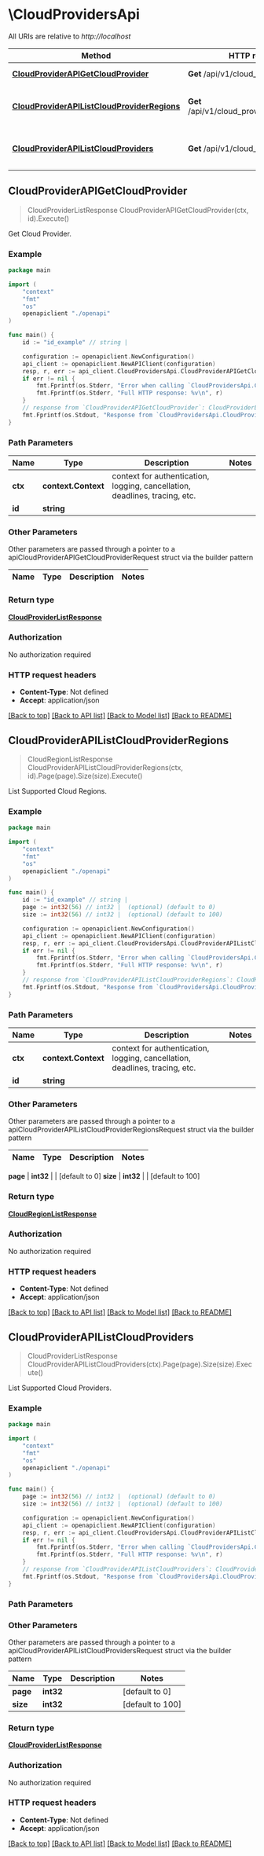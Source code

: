 # \CloudProvidersApi

All URIs are relative to *http://localhost*

Method | HTTP request | Description
------------- | ------------- | -------------
[**CloudProviderAPIGetCloudProvider**](CloudProvidersApi.md#CloudProviderAPIGetCloudProvider) | **Get** /api/v1/cloud_providers/{id} | Get Cloud Provider.
[**CloudProviderAPIListCloudProviderRegions**](CloudProvidersApi.md#CloudProviderAPIListCloudProviderRegions) | **Get** /api/v1/cloud_providers/{id}/regions | List Supported Cloud Regions.
[**CloudProviderAPIListCloudProviders**](CloudProvidersApi.md#CloudProviderAPIListCloudProviders) | **Get** /api/v1/cloud_providers | List Supported Cloud Providers.



## CloudProviderAPIGetCloudProvider

> CloudProviderListResponse CloudProviderAPIGetCloudProvider(ctx, id).Execute()

Get Cloud Provider.



### Example

```go
package main

import (
    "context"
    "fmt"
    "os"
    openapiclient "./openapi"
)

func main() {
    id := "id_example" // string | 

    configuration := openapiclient.NewConfiguration()
    api_client := openapiclient.NewAPIClient(configuration)
    resp, r, err := api_client.CloudProvidersApi.CloudProviderAPIGetCloudProvider(context.Background(), id).Execute()
    if err != nil {
        fmt.Fprintf(os.Stderr, "Error when calling `CloudProvidersApi.CloudProviderAPIGetCloudProvider``: %v\n", err)
        fmt.Fprintf(os.Stderr, "Full HTTP response: %v\n", r)
    }
    // response from `CloudProviderAPIGetCloudProvider`: CloudProviderListResponse
    fmt.Fprintf(os.Stdout, "Response from `CloudProvidersApi.CloudProviderAPIGetCloudProvider`: %v\n", resp)
}
```

### Path Parameters


Name | Type | Description  | Notes
------------- | ------------- | ------------- | -------------
**ctx** | **context.Context** | context for authentication, logging, cancellation, deadlines, tracing, etc.
**id** | **string** |  | 

### Other Parameters

Other parameters are passed through a pointer to a apiCloudProviderAPIGetCloudProviderRequest struct via the builder pattern


Name | Type | Description  | Notes
------------- | ------------- | ------------- | -------------


### Return type

[**CloudProviderListResponse**](CloudProviderListResponse.md)

### Authorization

No authorization required

### HTTP request headers

- **Content-Type**: Not defined
- **Accept**: application/json

[[Back to top]](#) [[Back to API list]](../README.md#documentation-for-api-endpoints)
[[Back to Model list]](../README.md#documentation-for-models)
[[Back to README]](../README.md)


## CloudProviderAPIListCloudProviderRegions

> CloudRegionListResponse CloudProviderAPIListCloudProviderRegions(ctx, id).Page(page).Size(size).Execute()

List Supported Cloud Regions.



### Example

```go
package main

import (
    "context"
    "fmt"
    "os"
    openapiclient "./openapi"
)

func main() {
    id := "id_example" // string | 
    page := int32(56) // int32 |  (optional) (default to 0)
    size := int32(56) // int32 |  (optional) (default to 100)

    configuration := openapiclient.NewConfiguration()
    api_client := openapiclient.NewAPIClient(configuration)
    resp, r, err := api_client.CloudProvidersApi.CloudProviderAPIListCloudProviderRegions(context.Background(), id).Page(page).Size(size).Execute()
    if err != nil {
        fmt.Fprintf(os.Stderr, "Error when calling `CloudProvidersApi.CloudProviderAPIListCloudProviderRegions``: %v\n", err)
        fmt.Fprintf(os.Stderr, "Full HTTP response: %v\n", r)
    }
    // response from `CloudProviderAPIListCloudProviderRegions`: CloudRegionListResponse
    fmt.Fprintf(os.Stdout, "Response from `CloudProvidersApi.CloudProviderAPIListCloudProviderRegions`: %v\n", resp)
}
```

### Path Parameters


Name | Type | Description  | Notes
------------- | ------------- | ------------- | -------------
**ctx** | **context.Context** | context for authentication, logging, cancellation, deadlines, tracing, etc.
**id** | **string** |  | 

### Other Parameters

Other parameters are passed through a pointer to a apiCloudProviderAPIListCloudProviderRegionsRequest struct via the builder pattern


Name | Type | Description  | Notes
------------- | ------------- | ------------- | -------------

 **page** | **int32** |  | [default to 0]
 **size** | **int32** |  | [default to 100]

### Return type

[**CloudRegionListResponse**](CloudRegionListResponse.md)

### Authorization

No authorization required

### HTTP request headers

- **Content-Type**: Not defined
- **Accept**: application/json

[[Back to top]](#) [[Back to API list]](../README.md#documentation-for-api-endpoints)
[[Back to Model list]](../README.md#documentation-for-models)
[[Back to README]](../README.md)


## CloudProviderAPIListCloudProviders

> CloudProviderListResponse CloudProviderAPIListCloudProviders(ctx).Page(page).Size(size).Execute()

List Supported Cloud Providers.



### Example

```go
package main

import (
    "context"
    "fmt"
    "os"
    openapiclient "./openapi"
)

func main() {
    page := int32(56) // int32 |  (optional) (default to 0)
    size := int32(56) // int32 |  (optional) (default to 100)

    configuration := openapiclient.NewConfiguration()
    api_client := openapiclient.NewAPIClient(configuration)
    resp, r, err := api_client.CloudProvidersApi.CloudProviderAPIListCloudProviders(context.Background()).Page(page).Size(size).Execute()
    if err != nil {
        fmt.Fprintf(os.Stderr, "Error when calling `CloudProvidersApi.CloudProviderAPIListCloudProviders``: %v\n", err)
        fmt.Fprintf(os.Stderr, "Full HTTP response: %v\n", r)
    }
    // response from `CloudProviderAPIListCloudProviders`: CloudProviderListResponse
    fmt.Fprintf(os.Stdout, "Response from `CloudProvidersApi.CloudProviderAPIListCloudProviders`: %v\n", resp)
}
```

### Path Parameters



### Other Parameters

Other parameters are passed through a pointer to a apiCloudProviderAPIListCloudProvidersRequest struct via the builder pattern


Name | Type | Description  | Notes
------------- | ------------- | ------------- | -------------
 **page** | **int32** |  | [default to 0]
 **size** | **int32** |  | [default to 100]

### Return type

[**CloudProviderListResponse**](CloudProviderListResponse.md)

### Authorization

No authorization required

### HTTP request headers

- **Content-Type**: Not defined
- **Accept**: application/json

[[Back to top]](#) [[Back to API list]](../README.md#documentation-for-api-endpoints)
[[Back to Model list]](../README.md#documentation-for-models)
[[Back to README]](../README.md)

